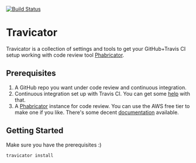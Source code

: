 [![Build Status](https://travis-ci.org/afterburner/travicator.png)](https://travis-ci.org/afterburner/travicator)

Travicator
==========

Travicator is a collection of settings and tools to get your GitHub+Travis CI
setup working with code review tool [Phabricator](http://phabricator.org).

Prerequisites
-------------

1. A GitHub repo you want under code review and continuous integration.
2. Continuous integration set up with Travis CI. You can get some
   [help](http://docs.travis-ci.com/) with that. 
3. A [Phabricator](http://phabricator.org) instance for code review. You can
   use the AWS free tier to make one if you like. There's some decent
   [documentation](https://secure.phabricator.com/book/phabricator/) available.

Getting Started
---------------

Make sure you have the prerequisites :)

```
travicator install
```
